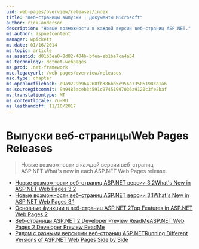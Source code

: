 ```yaml
---
uid: web-pages/overview/releases/index
title: "Веб-страницы выпуски | Документы Microsoft"
author: rick-anderson
description: "Новые возможности в каждой версии веб-страниц ASP.NET."
ms.author: aspnetcontent
manager: wpickett
ms.date: 01/16/2014
ms.topic: article
ms.assetid: d01b3ea0-8d82-404b-bfea-eb1ba7ca4a54
ms.technology: dotnet-webpages
ms.prod: .net-framework
msc.legacyurl: /web-pages/overview/releases
msc.type: chapter
ms.openlocfilehash: e9a9229b964268fb386bb5e956a73505198ca1a6
ms.sourcegitcommit: 9a9483aceb34591c97451997036a9120c3fe2baf
ms.translationtype: MT
ms.contentlocale: ru-RU
ms.lasthandoff: 11/10/2017
---
```

<a name="web-pages-releases"></a><span data-ttu-id="e71c9-103">Выпуски веб-страницы</span><span class="sxs-lookup"><span data-stu-id="e71c9-103">Web Pages Releases</span></span>
====================
> <span data-ttu-id="e71c9-104">Новые возможности в каждой версии веб-страниц ASP.NET.</span><span class="sxs-lookup"><span data-stu-id="e71c9-104">What's new in each ASP.NET Web Pages release.</span></span>


- [<span data-ttu-id="e71c9-105">Новые возможности веб-страниц ASP.NET версии 3.2</span><span class="sxs-lookup"><span data-stu-id="e71c9-105">What's New in ASP.NET Web Pages 3.2</span></span>](whats-new-in-aspnet-web-pages-32.md)
- [<span data-ttu-id="e71c9-106">Новые возможности веб-страниц ASP.NET версии 3.1</span><span class="sxs-lookup"><span data-stu-id="e71c9-106">What's New in ASP.NET Web Pages 3.1</span></span>](whats-new-aspnet-web-pages-31.md)
- [<span data-ttu-id="e71c9-107">Основные функции в веб-страниц ASP.NET 2</span><span class="sxs-lookup"><span data-stu-id="e71c9-107">Top Features in ASP.NET Web Pages 2</span></span>](top-features-in-web-pages-2.md)
- [<span data-ttu-id="e71c9-108">Веб-страницы ASP.NET 2 Developer Preview ReadMe</span><span class="sxs-lookup"><span data-stu-id="e71c9-108">ASP.NET Web Pages 2 Developer Preview ReadMe</span></span>](aspnet-web-pages-2-developer-preview-readme.md)
- [<span data-ttu-id="e71c9-109">Рядом с разными версиями веб-страниц ASP.NET</span><span class="sxs-lookup"><span data-stu-id="e71c9-109">Running Different Versions of ASP.NET Web Pages Side by Side</span></span>](running-v1-and-v2-sites-side-by-side.md)
